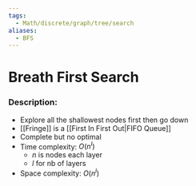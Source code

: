 ```yaml
---
tags:
  - Math/discrete/graph/tree/search
aliases:
  - BFS
---
```

# Breath First Search
### Description:
- Explore all the shallowest nodes first then go down
- [[Fringe]] is a [[First In First Out|FIFO Queue]]
- Complete but no optimal
- Time complexity: $O(n^l)$
	- $n$ is nodes each layer 
	- $l$ for nb of layers
- Space complexity: $O(n^l)$